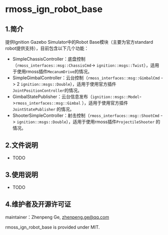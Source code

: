 # rmoss_ign_robot_base

## 1.简介

提供Ignition Gazebo Simulator中的Robot Base模块（主要为官方standard robot提供支持），目前包含以下几个功能：

* SimpleChassisController：底盘控制（`rmoss_interfaces::msg::ChassisCmd`-> `ignition::msgs::Twist`），适用于使用rmoss插件`MecanumDrive`的情况。
* SimpleGimbalController：云台控制（`rmoss_interfaces::msg::GimbalCmd` -> 2 `ignition::msgs::Double`），适用于使用官方插件`JointPositionController`的情况。
* GimbalStatePublisher：云台信息发布（`ignition::msgs::Model`->`rmoss_interfaces::msg::Gimbal` ），适用于使用官方插件`JointStatePublisher` 的情况。
* ShooterSimpleController：射击控制（`rmoss_interfaces::msg::ShootCmd` -> `ignition::msgs::Double`），适用于使用rmoss插件`ProjectileShooter` 的情况。

## 2.文件说明

* TODO

## 3.使用说明

* TODO

## 4.维护者及开源许可证

maintainer：Zhenpeng Ge,  zhenpeng.ge@qq.com

rmoss_ign_robot_base is provided under MIT.